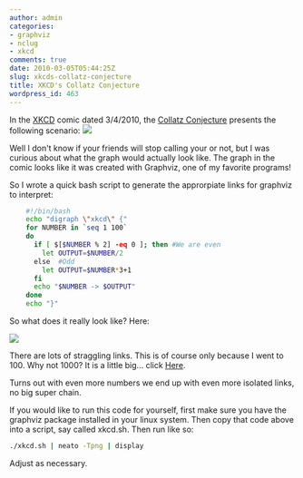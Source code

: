 ```yaml
---
author: admin
categories:
- graphviz
- nclug
- xkcd
comments: true
date: 2010-03-05T05:44:25Z
slug: xkcds-collatz-conjecture
title: XKCD's Collatz Conjecture
wordpress_id: 463
---
```


In the [XKCD](http://xkcd.com) comic dated 3/4/2010, the [Collatz Conjecture](http://xkcd.com/710/) presents the following scenario:
![](http://imgs.xkcd.com/comics/collatz_conjecture.png)

Well I don't know if your friends will stop calling your or not, but I was curious about what the graph would actually look like. The graph in the comic looks like it was created with Graphviz, one of my favorite programs!

So I wrote a quick bash script to generate the approrpiate links for graphviz to interpret:

```bash
    #!/bin/bash
    echo "digraph \"xkcd\" {"
    for NUMBER in `seq 1 100`
    do
      if [ $[$NUMBER % 2] -eq 0 ]; then #We are even
        let OUTPUT=$NUMBER/2
      else  #Odd
        let OUTPUT=$NUMBER*3+1
      fi
      echo "$NUMBER -> $OUTPUT"
    done
    echo "}"
```

So what does it really look like? Here:

[![](/uploads/xkcd-collatz-672x1024.png)](/uploads/xkcd-collatz.png)

There are lots of straggling links. This is of course only because I went to 100. Why not 1000? It is a little big... click [Here](/uploads/xkcd-collatz2.jpg).

Turns out with even more numbers we end up with even more isolated links, no big super chain.

If you would like to run this code for yourself, first make sure you have the graphviz package installed in your linux system. Then copy that code above into a script, say called xkcd.sh. Then run like so:

```bash
./xkcd.sh | neato -Tpng | display
```

Adjust as necessary.
